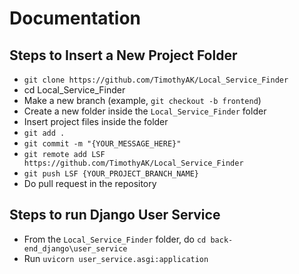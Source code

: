 # Documentation
## Steps to Insert a New Project Folder
- ```git clone https://github.com/TimothyAK/Local_Service_Finder```
- cd Local_Service_Finder
- Make a new branch (example, ```git checkout -b frontend```)
- Create a new folder inside the ```Local_Service_Finder``` folder
- Insert project files inside the folder
- ```git add .```
- ```git commit -m "{YOUR_MESSAGE_HERE}"```
- ```git remote add LSF https://github.com/TimothyAK/Local_Service_Finder```
- ```git push LSF {YOUR_PROJECT_BRANCH_NAME}```
- Do pull request in the repository

## Steps to run Django User Service
- From the ```Local_Service_Finder``` folder, do ```cd back-end_django\user_service```
- Run ```uvicorn user_service.asgi:application```